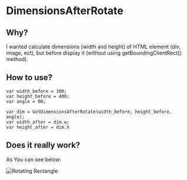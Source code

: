 # DimensionsAfterRotate

## Why?

I wanted calculate dimensions (width and height) of HTML element (div, image, ect), but before display it (without using getBoundingClientRect() method).

## How to use?

```
var width_before = 300;
var height_before = 400;
var angle = 90;

var dim = GetDimensionsAfterRotate(width_before, height_before, angle);
var width_after = dim.w;
var height_after = dim.h
```

## Does it really work?

As You can see below:

![Rotating Rectangle](/../../blob/master/images/DimensionsAfterRotate.gif)